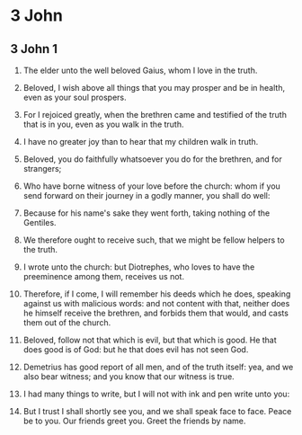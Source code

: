 # 3 John

## 3 John 1

1. The elder unto the well beloved Gaius, whom I love in the truth.

2. Beloved, I wish above all things that you may prosper and be in health, even as your soul prospers.

3. For I rejoiced greatly, when the brethren came and testified of the truth that is in you, even as you walk in the truth.

4. I have no greater joy than to hear that my children walk in truth.

5. Beloved, you do faithfully whatsoever you do for the brethren, and for strangers;

6. Who have borne witness of your love before the church: whom if you send forward on their journey in a godly manner, you shall do well:

7. Because for his name's sake they went forth, taking nothing of the Gentiles.

8. We therefore ought to receive such, that we might be fellow helpers to the truth.

9. I wrote unto the church: but Diotrephes, who loves to have the preeminence among them, receives us not.

10. Therefore, if I come, I will remember his deeds which he does, speaking against us with malicious words: and not content with that, neither does he himself receive the brethren, and forbids them that would, and casts them out of the church.

11. Beloved, follow not that which is evil, but that which is good. He that does good is of God: but he that does evil has not seen God.

12. Demetrius has good report of all men, and of the truth itself: yea, and we also bear witness; and you know that our witness is true.

13. I had many things to write, but I will not with ink and pen write unto you:

14. But I trust I shall shortly see you, and we shall speak face to face. Peace be to you. Our friends greet you. Greet the friends by name.

